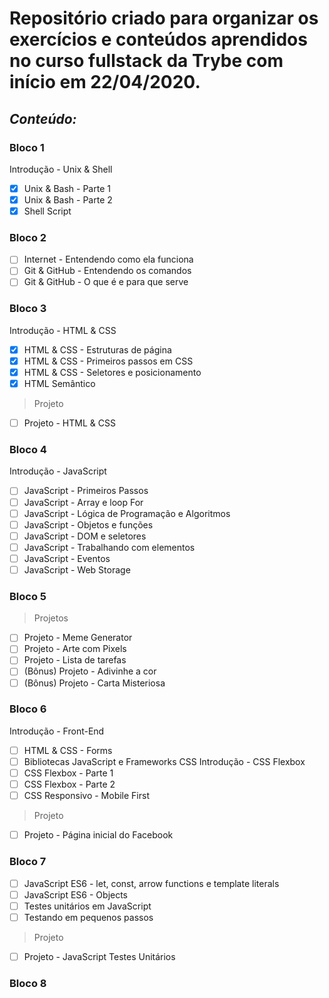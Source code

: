 # Repositório criado para organizar os exercícios e conteúdos aprendidos no curso fullstack da Trybe com início em 22/04/2020.

*Conteúdo:*
----------------------------------------------------------------------
### Bloco 1

Introdução - Unix & Shell
- [x] Unix & Bash - Parte 1
- [x] Unix & Bash - Parte 2
- [x] Shell Script

### Bloco 2

- [ ] Internet - Entendendo como ela funciona
- [ ] Git & GitHub - Entendendo os comandos
- [ ] Git & GitHub - O que é e para que serve

### Bloco 3

Introdução - HTML & CSS

- [x] HTML & CSS - Estruturas de página
- [x] HTML & CSS - Primeiros passos em CSS
- [x] HTML & CSS - Seletores e posicionamento
- [x] HTML Semântico
> Projeto
- [ ] Projeto - HTML & CSS

### Bloco 4

Introdução - JavaScript
- [ ] JavaScript - Primeiros Passos
- [ ] JavaScript - Array e loop For
- [ ] JavaScript - Lógica de Programação e Algoritmos
- [ ] JavaScript - Objetos e funções
- [ ] JavaScript - DOM e seletores
- [ ] JavaScript - Trabalhando com elementos
- [ ] JavaScript - Eventos
- [ ] JavaScript - Web Storage

### Bloco 5
> Projetos
- [ ] Projeto - Meme Generator
- [ ] Projeto - Arte com Pixels
- [ ] Projeto - Lista de tarefas
- [ ] (Bônus) Projeto - Adivinhe a cor
- [ ] (Bônus) Projeto - Carta Misteriosa

### Bloco 6

Introdução - Front-End
- [ ] HTML & CSS - Forms
- [ ] Bibliotecas JavaScript e Frameworks CSS
Introdução - CSS Flexbox
- [ ] CSS Flexbox - Parte 1
- [ ] CSS Flexbox - Parte 2
- [ ] CSS Responsivo - Mobile First
> Projeto
- [ ] Projeto - Página inicial do Facebook

### Bloco 7

- [ ] JavaScript ES6 - let, const, arrow functions e template literals
- [ ] JavaScript ES6 - Objects
- [ ] Testes unitários em JavaScript
- [ ] Testando em pequenos passos
> Projeto
- [ ] Projeto - JavaScript Testes Unitários

### Bloco 8
